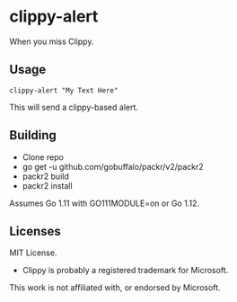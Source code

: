 # clippy-alert

When you miss Clippy.

## Usage

```
clippy-alert "My Text Here"
```

This will send a clippy-based alert.

## Building

* Clone repo
* go get -u github.com/gobuffalo/packr/v2/packr2
* packr2 build
* packr2 install

Assumes Go 1.11 with GO111MODULE=on or Go 1.12.

## Licenses

MIT License.

* Clippy is probably a registered trademark for Microsoft. 

This work is not affiliated with, or endorsed by Microsoft.
